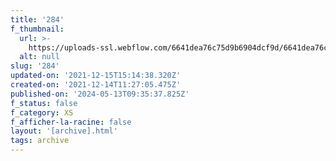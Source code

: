 ```yaml
---
title: '284'
f_thumbnail:
  url: >-
    https://uploads-ssl.webflow.com/6641dea76c75d9b6904dcf9d/6641dea76c75d9b6904dd2d7_284.jpg
  alt: null
slug: '284'
updated-on: '2021-12-15T15:14:38.320Z'
created-on: '2021-12-14T11:27:05.475Z'
published-on: '2024-05-13T09:35:37.825Z'
f_status: false
f_category: XS
f_afficher-la-racine: false
layout: '[archive].html'
tags: archive
---
```



